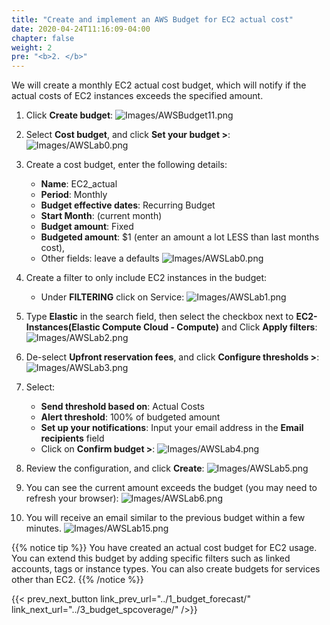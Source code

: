 ```yaml
---
title: "Create and implement an AWS Budget for EC2 actual cost"
date: 2020-04-24T11:16:09-04:00
chapter: false
weight: 2
pre: "<b>2. </b>"
---
```


We will create a monthly EC2 actual cost budget, which will notify if the actual costs of EC2 instances exceeds the specified amount.

1. Click **Create budget**:
![Images/AWSBudget11.png](/Cost/100_2_Cost_and_Usage_Governance/Images/AWSBudget11.png?classes=lab_picture_small)

2. Select **Cost budget**, and click **Set your budget >**:
![Images/AWSLab0.png](/Cost/100_2_Cost_and_Usage_Governance/Images/AWSBudget4.png?classes=lab_picture_small)

3. Create a cost budget, enter the following details:
    - **Name**: EC2_actual
    - **Period**: Monthly
    - **Budget effective dates**: Recurring Budget
    - **Start Month**: (current month)
    - **Budget amount**: Fixed
    - **Budgeted amount**: $1 (enter an amount a lot LESS than last months cost),
    - Other fields: leave a defaults
![Images/AWSLab0.png](/Cost/100_2_Cost_and_Usage_Governance/Images/AWSLab0.png?classes=lab_picture_small)

4. Create a filter to only include EC2 instances in the budget:
    - Under **FILTERING** click on Service:
![Images/AWSLab1.png](/Cost/100_2_Cost_and_Usage_Governance/Images/AWSLab1.png?classes=lab_picture_small)

5. Type **Elastic** in the search field, then select the checkbox next to **EC2-Instances(Elastic Compute Cloud - Compute)** and Click **Apply filters**:
![Images/AWSLab2.png](/Cost/100_2_Cost_and_Usage_Governance/Images/AWSLab2.png)

6. De-select **Upfront reservation fees**, and click **Configure thresholds >**:
![Images/AWSLab3.png](/Cost/100_2_Cost_and_Usage_Governance/Images/AWSLab3.png?classes=lab_picture_small)

7. Select:
    - **Send threshold based on**: Actual Costs
    - **Alert threshold**: 100% of budgeted amount
    - **Set up your notifications**: Input your email address in the **Email recipients** field
    - Click on **Confirm budget >**:
![Images/AWSLab4.png](/Cost/100_2_Cost_and_Usage_Governance/Images/AWSLab4.png?classes=lab_picture_small)

8. Review the configuration, and click **Create**:
![Images/AWSLab5.png](/Cost/100_2_Cost_and_Usage_Governance/Images/AWSLab5.png?classes=lab_picture_small)

9. You can see the current amount exceeds the budget (you may need to refresh your browser):
![Images/AWSLab6.png](/Cost/100_2_Cost_and_Usage_Governance/Images/AWSLab6.png?classes=lab_picture_small)

10. You will receive an email similar to the previous budget within a few minutes.
![Images/AWSLab15.png](/Cost/100_2_Cost_and_Usage_Governance/Images/AWSLab15.png?classes=lab_picture_small)


{{% notice tip %}}
You have created an actual cost budget for EC2 usage. You can extend this budget by adding specific filters such as linked accounts, tags or instance types. You can also create budgets for services other than EC2.
{{% /notice %}}

{{< prev_next_button link_prev_url="../1_budget_forecast/" link_next_url="../3_budget_spcoverage/" />}}

